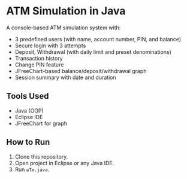 # ATM Simulation in Java

A console-based ATM simulation system with:
- 3 predefined users (with name, account number, PIN, and balance)
- Secure login with 3 attempts
- Deposit, Withdrawal (with daily limit and preset denominations)
- Transaction history
- Change PIN feature
- JFreeChart-based balance/deposit/withdrawal graph
- Session summary with date and duration

## Tools Used
- Java (OOP)
- Eclipse IDE
- JFreeChart for graph


## How to Run
1. Clone this repository.
2. Open project in Eclipse or any Java IDE.
3. Run `aTm.java`.
